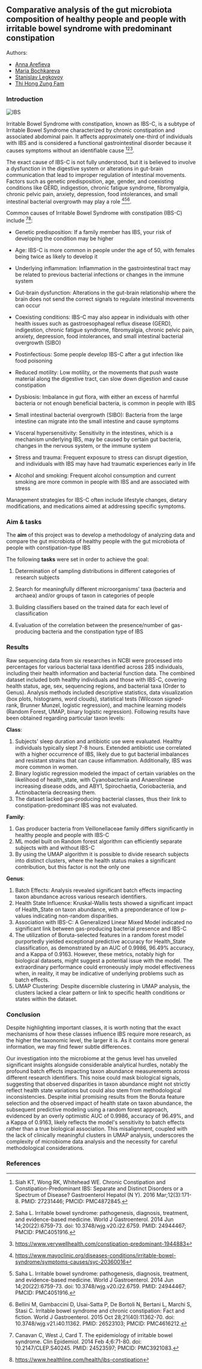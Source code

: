 ## Comparative analysis of the gut microbiota composition of healthy people and people with irritable bowel syndrome with predominant constipation

Authors:
- [Anna Arefieva](https://github.com/AnnaArefeva)
- [Maria Bochkareva](https://github.com/MariBochkareva)
- [Stanislav Legkovoy](https://github.com/stnslv-lgkv)
- [Thi Hong Zung Fam](https://github.com/fthzzz)

### Introduction

![IBS](/pics/IBS.png)

Irritable Bowel Syndrome with constipation, known as IBS-C, is a subtype of Irritable Bowel Syndrome characterized by chronic constipation and associated abdominal pain. It affects approximately one-third of individuals with IBS and is considered a functional gastrointestinal disorder because it causes symptoms without an identifiable cause [^1][^2][^3].

The exact cause of IBS-C is not fully understood, but it is believed to involve a dysfunction in the digestive system or alterations in gut-brain communication that lead to improper regulation of intestinal movements. Factors such as genetic predisposition, age, gender, and coexisting conditions like GERD, indigestion, chronic fatigue syndrome, fibromyalgia, chronic pelvic pain, anxiety, depression, food intolerances, and small intestinal bacterial overgrowth may play a role [^4][^2][^5].

Common causes of Irritable Bowel Syndrome with constipation (IBS-C) include [^7][^6]:

- Genetic predisposition: If a family member has IBS, your risk of developing the condition may be higher

- Age: IBS-C is more common in people under the age of 50, with females being twice as likely to develop it

- Underlying inflammation: Inflammation in the gastrointestinal tract may be related to previous bacterial infections or changes in the immune system

- Gut-brain dysfunction: Alterations in the gut-brain relationship where the brain does not send the correct signals to regulate intestinal movements can occur 

- Coexisting conditions: IBS-C may also appear in individuals with other health issues such as gastroesophageal reflux disease (GERD), indigestion, chronic fatigue syndrome, fibromyalgia, chronic pelvic pain, anxiety, depression, food intolerances, and small intestinal bacterial overgrowth (SIBO) 

- Postinfectious: Some people develop IBS-C after a gut infection like food poisoning 

- Reduced motility: Low motility, or the movements that push waste material along the digestive tract, can slow down digestion and cause constipation 

- Dysbiosis: Imbalance in gut flora, with either an excess of harmful bacteria or not enough beneficial bacteria, is common in people with IBS

- Small intestinal bacterial overgrowth (SIBO): Bacteria from the large intestine can migrate into the small intestine and cause symptoms

- Visceral hypersensitivity: Sensitivity in the intestines, which is a mechanism underlying IBS, may be caused by certain gut bacteria, changes in the nervous system, or the immune system

- Stress and trauma: Frequent exposure to stress can disrupt digestion, and individuals with IBS may have had traumatic experiences early in life

- Alcohol and smoking: Frequent alcohol consumption and current smoking are more common in people with IBS and are associated with stress 

Management strategies for IBS-C often include lifestyle changes, dietary modifications, and medications aimed at addressing specific symptoms. 

### Aim & tasks

The **aim** of this project was to develop a methodology of analyzing data and compare the gut microbiota of healthy people with the gut microbiota of people with constipation-type IBS

The following **tasks** were set in order to achieve the goal:

1. Determination of sampling distributions in different categories of research subjects

2. Search for meaningfully different microorganisms’ taxa (bacteria and archaea) and/or groups of taxon in categories of people

3. Building classifiers based on the trained data for each level of classification

4. Evaluation of the correlation between the presence/number of gas-producing bacteria and the constipation type of IBS

### Results
Raw sequencing data from six researches in NCBI were processed into percentages for various bacterial taxa identified across 285 individuals, including their health information and bacterial function data. The combined dataset included both healthy individuals and those with IBS-C, covering health status, age, sex, sequencing regions, and bacterial taxa (Order to Genus). Analysis methods included descriptive statistics, data visualization (box plots, histograms, word clouds), statistical tests (Wilcoxon signed-rank, Brunner Munzel, logistic regression), and machine learning models (Random Forest, UMAP, binary logistic regression).
Following results have been obtained regarding particular taxon levels:

**Class**:
1. Subjects' sleep duration and antibiotic use were evaluated. Healthy individuals typically slept 7-8 hours. Extended antibiotic use correlated with a higher occurrence of IBS, likely due to gut bacterial imbalances and resistant strains that can cause inflammation. Additionally, IBS was more common in women.
2. Binary logistic regression modeled the impact of certain variables on the likelihood of health_state, with Cyanobacteriia and Anaerolineae increasing disease odds, and ABY1, Spirochaetia, Coriobacteriia, and Actinobacteria decreasing them.
3. The dataset lacked gas-producing bacterial classes, thus their link to constipation-predominant IBS was not evaluated.

**Family**:
1. Gas producer bacteria from Veillonellaceae family differs significantly in healthy people and people with IBS-C
2. ML model built on Random forest algorithm can efficiently separate  subjects with and without IBS-C 
3. By using the UMAP algorithm it is possible to divide research subjects into distinct clusters, where the health status makes a significant contribution, but this factor is not the only one

**Genus**:

1. Batch Effects: Analysis revealed significant batch effects impacting taxon abundance across various research identifiers.
2. Health State Influence: Kruskal-Wallis tests showed a significant impact of Health_State on taxon abundance, with a preponderance of low p-values indicating non-random disparities.
3. Association with IBS-C: A Generalized Linear Mixed Model indicated no significant link between gas-producing bacterial presence and IBS-C
4. The utilization of Boruta-selected features in a random forest model purportedly yielded exceptional predictive accuracy for Health_State classification, as demonstrated by an AUC of 0.9986, 96.49% accuracy, and a Kappa of 0.9163. However, these metrics, notably high for biological datasets, might suggest a potential issue with the model. The extraordinary performance could erroneously imply model effectiveness when, in reality, it may be indicative of underlying problems such as batch effects. 
5. UMAP Clustering: Despite discernible clustering in UMAP analysis, the clusters lacked a clear pattern or link to specific health conditions or states within the dataset.

### Conclusion
Despite highlighting important classes, it is worth noting that the exact mechanisms of how these classes influence IBS require more research, as the higher the taxonomic level, the larger it is. As  it contains more general information, we may find fewer subtle differences.

Our investigation into the microbiome at the genus level has unveiled significant insights alongside considerable analytical hurdles, notably the profound batch effects impacting taxon abundance measurements across different research identifiers. This noise could mask biological signals, suggesting that observed disparities in taxon abundance might not strictly reflect health state variations but could also stem from methodological inconsistencies. Despite initial promising results from the Boruta feature selection and the observed impact of health state on taxon abundance, the subsequent predictive modeling using a random forest approach, evidenced by an overly optimistic AUC of 0.9986, accuracy of 96.49%, and a Kappa of 0.9163, likely reflects the model's sensitivity to batch effects rather than a true biological association. This misalignment, coupled with the lack of clinically meaningful clusters in UMAP analysis, underscores the complexity of microbiome data analysis and the necessity for careful methodological considerations.


### References

[^1]: Siah KT, Wong RK, Whitehead WE. Chronic Constipation and Constipation-Predominant IBS: Separate and Distinct Disorders or a Spectrum of Disease? Gastroenterol Hepatol (N Y). 2016 Mar;12(3):171-8. PMID: 27231446; PMCID: PMC4872845.
[^2]: Saha L. Irritable bowel syndrome: pathogenesis, diagnosis, treatment, and evidence-based medicine. World J Gastroenterol. 2014 Jun 14;20(22):6759-73. doi: 10.3748/wjg.v20.i22.6759. PMID: 24944467; PMCID: PMC4051916.
[^3]: https://www.verywellhealth.com/constipation-predominant-1944883
[^4]:https://www.mayoclinic.org/diseases-conditions/irritable-bowel-syndrome/symptoms-causes/syc-20360016
[^5]: Bellini M, Gambaccini D, Usai-Satta P, De Bortoli N, Bertani L, Marchi S, Stasi C. Irritable bowel syndrome and chronic constipation: Fact and fiction. World J Gastroenterol. 2015 Oct 28;21(40):11362-70. doi: 10.3748/wjg.v21.i40.11362. PMID: 26523103; PMCID: PMC4616212.
[^6]: https://www.healthline.com/health/ibs-constipation
[^7]: Canavan C, West J, Card T. The epidemiology of irritable bowel syndrome. Clin Epidemiol. 2014 Feb 4;6:71-80. doi: 10.2147/CLEP.S40245. PMID: 24523597; PMCID: PMC3921083.
